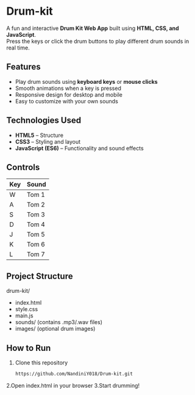# Drum-kit

A fun and interactive **Drum Kit Web App** built using **HTML, CSS, and JavaScript**.  
Press the keys or click the drum buttons to play different drum sounds in real time.

##  Features
- Play drum sounds using **keyboard keys** or **mouse clicks**  
- Smooth animations when a key is pressed  
- Responsive design for desktop and mobile  
- Easy to customize with your own sounds  

##  Technologies Used
- **HTML5** – Structure  
- **CSS3** – Styling and layout  
- **JavaScript (ES6)** – Functionality and sound effects  

##  Controls
| Key | Sound        |
|-----|--------------|
| W   | Tom 1        |
| A   | Tom 2        |
| S   | Tom 3        |
| D   | Tom 4        |
| J   | Tom 5        |
| K   | Tom 6        |
| L   | Tom 7        |

##  Project Structure
drum-kit/
 - index.html
 - style.css
 - main.js
 - sounds/ (contains .mp3/.wav files)
 - images/ (optional drum images)

##  How to Run
1. Clone this repository  
   ```bash
   https://github.com/NandiniY018/Drum-kit.git
2.Open index.html in your browser
3.Start drumming! 


  
